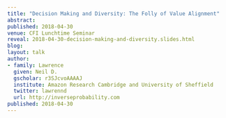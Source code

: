 ```yaml
---
title: "Decision Making and Diversity: The Folly of Value Alignment"
abstract: 
published: 2018-04-30
venue: CFI Lunchtime Seminar
reveal: 2018-04-30-decision-making-and-diversity.slides.html
blog: 
layout: talk
author:
- family: Lawrence
  given: Neil D.
  gscholar: r3SJcvoAAAAJ
  institute: Amazon Research Cambridge and University of Sheffield
  twitter: lawrennd
  url: http://inverseprobability.com
published: 2018-04-30
---
```

